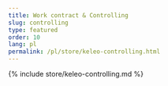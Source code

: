 ```yaml
---
title: Work contract & Controlling
slug: controlling
type: featured
order: 10
lang: pl
permalink: /pl/store/keleo-controlling.html
---
```


{% include store/keleo-controlling.md %}
 
